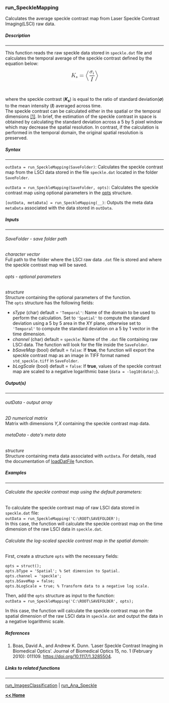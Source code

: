 ### run_SpeckleMapping

Calculates the average speckle contrast map from Laser Speckle Contrast Imaging(LSCI) raw data.

##### Description
___

This function reads the raw speckle data stored in `speckle.dat` file and calculates the temporal average of the speckle contrast defined by the equation below:
<p align="center">
<img alt = "Speckle equation" src="../../assets/img/speckle_Eq.png"/>
</p><br>

where the speckle contrast (***K<sub>s</sub>***) is equal to the ratio of standard deviation(***&sigma;***) to the mean intensity (***I***) averaged across time.\
The speckle contrast can be calculated either in the spatial or the temporal dimensions [[1]](https://doi.org/10.1117/1.3285504). In brief, the estimation of the speckle contrast in space is obtained by calculating the standard deviation across a 5 by 5 pixel window which may decrease the spatial resolution. In contrast, if the calculation is performed in the temporal domain, the original spatial resolution is preserved.

##### Syntax
___

`outData = run_SpeckleMapping(SaveFolder)`: Calculates the speckle contrast map from the LSCI data stored in the file `speckle.dat` located in the folder `SaveFolder`.

`outData = run_SpeckleMapping(SaveFolder, opts)`: Calculates the speckle contrast map using optional parameters in the [opts](#opts---optional-parameters) structure.

`[outData, metaData] = run_SpeckleMapping(__)`: Outputs the meta data `metaData` associated with the data stored in `outData`.
##### Inputs
___
###### SaveFolder - save folder path
*character vector*   
Full path to the folder where the LSCI raw data `.dat` file is stored and where the speckle contrast map will be saved.

###### opts - optional parameters
*structure*   
Structure containing the optional parameters of the function.   
The `opts` structure has the following fields:
* *sType* (char) default = `'Temporal'`: Name of the domain to be used to perform the calculation. Set to `'Spatial'` to compute the standard deviation using a 5 by 5 area in the XY plane, otherwise set to `'Temporal'` to compute the standard deviation on a 5 by 1 vector in the time dimension.
* *channel* (char) default = `speckle`: Name of the `.dat` file containing raw LSCI data. The function will look for the file inside the `SaveFolder`.
* *bSaveMap* (bool) default = `false`: If **true**, the function will export the speckle contrast map as an image in TIFF format named `std_speckle.tiff` in `SaveFolder`.
* *bLogScale* (bool) default = `false`: If **true**, values of the speckle contrast map are scaled to a negative logarithmic base (`data = -log10(data);`).

##### Output(s)
___

###### outData - output array
*2D numerical matrix*   
Matrix with dimensions *Y,X* containing the speckle contrast map data.

###### metaData - data's meta data
*structure*   
Structure containing meta data associated with `outData`. For details, read the documentation of [loadDatFile](../../docs/devDocs/loaddatfile.md) function.

##### Examples
___

###### Calculate the speckle contrast map using the default parameters:
To calculate the speckle contrast map of raw LSCI data stored in `speckle.dat` file:\
`outData = run_SpeckleMapping('C:\ROOT\SAVEFOLDER');`\
In this case, the function will calculate the speckle contrast map on the time dimension of the raw LSCI data in `speckle.dat`.

###### Calculate the log-scaled speckle contrast map in the spatial domain:
First, create a structure `opts` with the necessary fields:
```
opts = struct();
opts.bType = 'Spatial'; % Set dimension to Spatial.
opts.channel = 'speckle';
opts.bSaveMap = false;
opts.bLogScale = true; % Transform data to a negative log scale.
```
Then, add the `opts` structure as input to the function:\
`outData = run_SpeckleMapping('C:\ROOT\SAVEFOLDER', opts);`

In this case, the function will calculate the speckle contrast map on the spatial dimension of the raw LSCI data in `speckle.dat` and output the data in a negative logarithmic scale.

##### References
1. Boas, David A., and Andrew K. Dunn. ‘Laser Speckle Contrast Imaging in Biomedical Optics’. Journal of Biomedical Optics 15, no. 1 (February 2010): 011109. https://doi.org/10.1117/1.3285504.

##### Links to related functions
___

[run_ImagesClassification]((../../docs/devDocs/run_imagesclassification.md)) \| [run_Ana_Speckle]((../../docs/devDocs/run_ana_speckle.md))


[**<< Home**](../../index.md)
